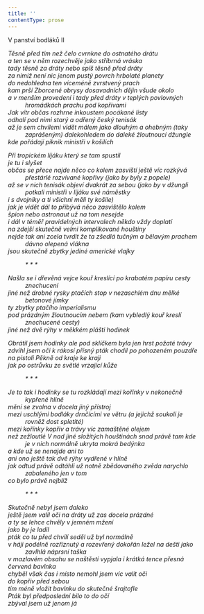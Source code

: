 ```yaml
---
title: ''
contentType: prose
---
```


<section>

V panství bodláků II

_Těsně před tím než čelo cvrnkne do ostnatého drátu  
a ten se v něm rozechvěje jako stříbrná vráska  
tady těsně za dráty nebo spíš těsně před dráty  
za nimiž není nic jenom pustý povrch hrbolaté planety  
do nedohledna ten víceméně zvrstvený prach  
kam prší Zborcené obrysy dosavadních dějin všude okolo  
a v menším provedení i tady před dráty v teplých povlovných  
          hromádkách prachu pod kopřivami  
Jak vítr občas rozhrne inkoustem pocákané listy  
odhalí pod nimi starý a odřený český tenisák  
až je sem chvílemi vidět málem jako dlouhým a ohebným (taky  
          zaprášeným) dalekohledem do daleké žloutnoucí džungle  
kde pořádají piknik ministři v košilích_

_Při tropickém lijáku který se tam spustil  
je tu i slyšet  
občas se přece najde něco co kolem zasviští ještě víc rozkývá  
          přestárlé rozvívané kopřivy (jako by byly z popele)  
až se v nich tenisák objeví dvakrát za sebou (jako by v džungli  
          potkali ministři v lijáku své náměstky  
i s dvojníky a ti všichni měli ty košile)  
jak je vidět dál to přibývá něco zasvištělo kolem  
špion nebo astronaut už na tom nesejde  
i dál v téměř pravidelných intervalech někdo vždy doplatí  
na zdejší skutečně velmi komplikované houštiny  
nejde tak ani zcela tvrdit že ta zšedlá tučným a bělavým prachem  
          dávno olepená vlákna  
jsou skutečně zbytky jediné americké vlajky_

          _\* \* \*_

_Našla se i dřevěná vejce kouř kreslící po krabatém papíru cesty  
          znechucení  
jiné než drobné rysky ptačích stop v nezaschlém dnu mělké  
          betonové jímky  
ty zbytky ptačího imperialismu  
pod prázdným žloutnoucím nebem (kam vybledlý kouř kreslí  
          znechucené cesty)  
jiné než dvě rýhy v měkkém plášti hodinek_

_Obrátil jsem hodinky ale pod sklíčkem byla jen hrst požaté trávy  
zdvihl jsem oči k rákosí přísný pták chodil po pohozeném pouzdře  
na pistoli Pěkně od kraje ke kraji  
jak po ostrůvku ze světlé vrzající kůže_

          _\* \* \*_

_Je to tak i hodinky se tu rozkládají mezi kořínky v nekonečně  
          kypřené hlíně  
mění se zvolna v docela jiný přístroj  
mezi uschlými bodláky drnčícími ve větru (a jejichž soukolí je  
          rovněž dost spletité)  
mezi kořínky kopřiv a trávy víc zamaštěné olejem  
než zežloutlé V nad jiné složitých houštinách snad právě tam kde  
          je v nich normálně ukryta mokrá bedýnka  
a kde už se nenajde ani to  
ani ono ještě tak dvě rýhy vydřené v hlíně  
jak odtud právě odtáhli už notně zbědovaného zvěda narychlo  
          zabaleného jen v tom  
co bylo právě nejblíž_

          _\* \* \*_

_Skutečně nebyl jsem daleko  
ještě jsem valil oči na dráty už zas docela prázdné  
a ty se lehce chvěly v jemném mžení  
jako by je ladil  
pták co tu před chvílí seděl už byl normálně  
v háji podélně rozříznutý a rozevřený dokořán ležel na dešti jako  
          zavlhlá náprsní taška  
v mazlavém obsahu se naštěstí vypjala i krátká tence přesná  
červená bavlnka  
chyběl však čas i místo nemohl jsem víc valit oči  
do kopřiv před sebou  
tím méně vložit bavlnku do skutečné šrajtofle  
Pták byl předposlední bilo to do očí  
zbýval jsem už jenom já_

</section>
